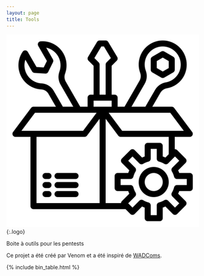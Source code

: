 ```yaml
---
layout: page
title: Tools
---
```


![logo](/assets/logo.png){:.logo}

Boite à outils pour les pentests <br>
<!-- See the full list of [items](/items/) and [filters](/filters/) -->
Ce projet a été créé par Venom et a été inspiré de [WADComs](https://wadcoms.github.io/).

[items]: /items/
[filters]: /filters/

{% include bin_table.html %}
